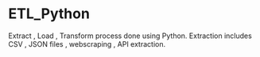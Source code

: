 # ETL_Python
Extract , Load , Transform process done using Python. Extraction includes CSV , JSON files , webscraping , API extraction.
